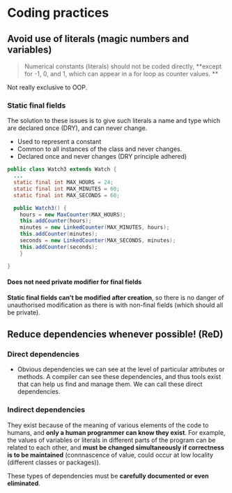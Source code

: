 # Coding practices


## Avoid use of literals (magic numbers and variables)
>Numerical constants (literals) should not be coded directly, **except for -1, 0, and 1, which can appear in a for loop as counter values. ** <br />

Not really exclusive to OOP.

### Static final fields
The solution to these issues is to give such literals a name and type which are declared once (DRY), and can never change.

 * Used to represent a constant
 * Common to all instances of the class and never changes.
 * Declared once and never changes (DRY principle adhered)

```java
public class Watch3 extends Watch {
  ...
  static final int MAX_HOURS = 24;
  static final int MAX_MINUTES = 60;
  static final int MAX_SECONDS = 60;

  public Watch3() {
    hours = new MaxCounter(MAX_HOURS);
    this.addCounter(hours);
    minutes = new LinkedCounter(MAX_MINUTES, hours);
    this.addCounter(minutes);
    seconds = new LinkedCounter(MAX_SECONDS, minutes);
    this.addCounter(seconds);
    }

}
```

#### Does not need **private** modifier for final fields
**Static final fields can’t be modified after creation**, so there is no danger of unauthorised modification as there is with non-final fields (which should all be private).

## Reduce dependencies whenever possible! (ReD)

### Direct dependencies
* Obvious dependencies we can see at the level of particular attributes or methods. A compiler can see these dependencies, and thus tools exist that can help us find and manage them. We can call these direct dependencies.


### Indirect dependencies
They exist because of the meaning of various elements of the code to humans, and **only a human programmer can know they exist**. For example, the values of variables or literals in different parts of the program can be related to each other, and **must be changed simultaneously if correctness is to be maintained** (connnascence of value, could occur at low locality (different classes or packages)).

These types of dependencies must be **carefully documented or even eliminated**.

